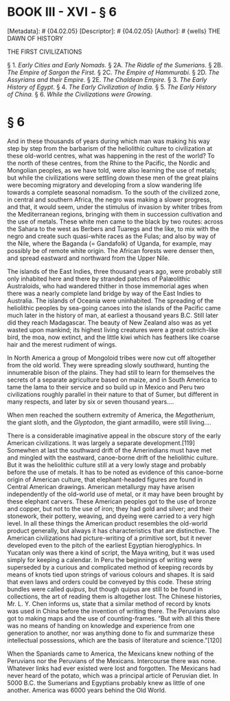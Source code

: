 # BOOK III - XVI - § 6
[Metadata]: # {04.02.05}
[Descriptor]: # {04.02.05}
[Author]: # {wells}
THE DAWN OF HISTORY

THE FIRST CIVILIZATIONS

§ 1. _Early Cities and Early Nomads._ § 2A. _The Riddle of the
Sumerians._ § 2B. _The Empire of Sargon the First._ § 2C. _The      Empire of
Hammurabi._ § 2D. _The Assyrians and their Empire._ § 2E.      _The Chaldean
Empire._ § 3. _The Early History of Egypt._ § 4. _The      Early Civilization
of India._ § 5. _The Early History of China._ §      6. _While the
Civilizations were Growing._

# § 6
And in these thousands of years during which man was making his way step by
step from the barbarism of the heliolithic culture to civilization at these
old-world centres, what was happening in the rest of the world? To the north of
these centres, from the Rhine to the Pacific, the Nordic and Mongolian peoples,
as we have told, were also learning the use of metals; but while the
civilizations were settling down these men of the great plains were becoming
migratory and developing from a slow wandering life towards a complete seasonal
nomadism. To the south of the civilized zone, in central and southern Africa,
the negro was making a slower progress, and that, it would seem, under the
stimulus of invasion by whiter tribes from the Mediterranean regions, bringing
with them in succession cultivation and the use of metals. These white men came
to the black by two routes: across the Sahara to the west as Berbers and
Tuaregs and the like, to mix with the negro and create such quasi-white races
as the Fulas; and also by way of the Nile, where the Baganda (= Gandafolk) of
Uganda, for example, may possibly be of remote white origin. The African
forests were denser then, and spread eastward and northward from the Upper
Nile.

The islands of the East Indies, three thousand years ago, were probably still
only inhabited here and there by stranded patches of Palæolithic Australoids,
who had wandered thither in those immemorial ages when there was a nearly
complete land bridge by way of the East Indies to Australia. The islands of
Oceania were uninhabited. The spreading of the heliolithic peoples by sea-going
canoes into the islands of the Pacific came much later in the history of man,
at earliest a thousand years B.C. Still later did they reach Madagascar. The
beauty of New Zealand also was as yet wasted upon mankind; its highest living
creatures were a great ostrich-like bird, the moa, now extinct, and the little
kiwi which has feathers like coarse hair and the merest rudiment of wings.

In North America a group of Mongoloid tribes were now cut off altogether from
the old world. They were spreading slowly southward, hunting the innumerable
bison of the plains. They had still to learn for themselves the secrets of a
separate agriculture based on maize, and in South America to tame the lama to
their service and so build up in Mexico and Peru two civilizations roughly
parallel in their nature to that of Sumer, but different in many respects, and
later by six or seven thousand years....

When men reached the southern extremity of America, the _Megatherium_, the
giant sloth, and the _Glyptodon_, the giant armadillo, were still living....

There is a considerable imaginative appeal in the obscure story of the early
American civilizations. It was largely a separate development.[119] Somewhen at
last the southward drift of the Amerindians must have met and mingled with the
eastward, canoe-borne drift of the heliolithic culture. But it was the
heliolithic culture still at a very lowly stage and probably before the use of
metals. It has to be noted as evidence of this canoe-borne origin of American
culture, that elephant-headed figures are found in Central American drawings.
American metallurgy may have arisen independently of the old-world use of
metal, or it may have been brought by these elephant carvers. These American
peoples got to the use of bronze and copper, but not to the use of iron; they
had gold and silver; and their stonework, their pottery, weaving, and dyeing
were carried to a very high level. In all these things the American product
resembles the old-world product generally, but always it has characteristics
that are distinctive. The American civilizations had picture-writing of a
primitive sort, but it never developed even to the pitch of the earliest
Egyptian hieroglyphics. In Yucatan only was there a kind of script, the Maya
writing, but it was used simply for keeping a calendar. In Peru the beginnings
of writing were superseded by a curious and complicated method of keeping
records by means of knots tied upon strings of various colours and shapes. It
is said that even laws and orders could be conveyed by this code. These string
bundles were called _quipus_, but though quipus are still to be found in
collections, the art of reading them is altogether lost. The Chinese histories,
Mr. L. Y. Chen informs us, state that a similar method of record by knots was
used in China before the invention of writing there. The Peruvians also got to
making maps and the use of counting-frames. “But with all this there was no
means of handing on knowledge and experience from one generation to another,
nor was anything done to fix and summarize these intellectual possessions,
which are the basis of literature and science.”[120]

When the Spaniards came to America, the Mexicans knew nothing of the Peruvians
nor the Peruvians of the Mexicans. Intercourse there was none. Whatever links
had ever existed were lost and forgotten. The Mexicans had never heard of the
potato, which was a principal article of Peruvian diet. In 5000 B.C. the
Sumerians and Egyptians probably knew as little of one another. America was
6000 years behind the Old World.

